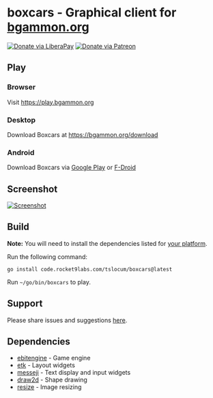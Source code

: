 # boxcars - Graphical client for [bgammon.org](https://bgammon.org)
[![Donate via LiberaPay](https://img.shields.io/liberapay/receives/rocket9labs.com.svg?logo=liberapay)](https://liberapay.com/rocket9labs.com)
[![Donate via Patreon](https://img.shields.io/badge/dynamic/json?color=%23e85b46&label=Patreon&query=data.attributes.patron_count&suffix=%20patrons&url=https%3A%2F%2Fwww.patreon.com%2Fapi%2Fcampaigns%2F5252223)](https://www.patreon.com/rocketnine)

## Play

### Browser

Visit https://play.bgammon.org

### Desktop

Download Boxcars at https://bgammon.org/download

### Android

Download Boxcars via [Google Play](https://play.google.com/store/apps/details?id=com.rocket9labs.boxcars) or [F-Droid](https://f-droid.org/packages/com.rocket9labs.boxcars/)

## Screenshot

[![Screenshot](https://code.rocketnine.space/tslocum/boxcars/raw/branch/main/screenshot.png)](https://code.rocketnine.space/tslocum/boxcars/src/branch/main/screenshot.png)

## Build

**Note:** You will need to install the dependencies listed for [your platform](https://github.com/hajimehoshi/ebiten/blob/main/README.md#platforms).

Run the following command:

`go install code.rocket9labs.com/tslocum/boxcars@latest`

Run `~/go/bin/boxcars` to play.

## Support

Please share issues and suggestions [here](https://code.rocket9labs.com/tslocum/boxcars/issues).

## Dependencies

- [ebitengine](https://github.com/hajimehoshi/ebiten) - Game engine
- [etk](https://code.rocket9labs.com/tslocum/etk) - Layout widgets
- [messeji](https://code.rocket9labs.com/tslocum/messeji) - Text display and input widgets
- [draw2d](https://github.com/llgcode/draw2d) - Shape drawing
- [resize](https://github.com/nfnt/resize) - Image resizing
